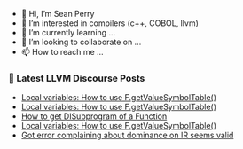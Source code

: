 - 👋 Hi, I’m Sean Perry
- 👀 I’m interested in compilers (c++, COBOL, llvm)
- 🌱 I’m currently learning ...
- 💞️ I’m looking to collaborate on ...
- 📫 How to reach me ...

<!---
s66perry/s66perry is a ✨ special ✨ repository because its `README.md` (this file) appears on your GitHub profile.
You can click the Preview link to take a look at your changes.
--->
### 📕 Latest LLVM Discourse Posts

<!-- DISCOURSE-LLVM:START -->
- [Local variables: How to use F.getValueSymbolTable&lpar;&rpar;](https://discourse.llvm.org/t/local-variables-how-to-use-f-getvaluesymboltable/62013#post_3)
- [Local variables: How to use F.getValueSymbolTable&lpar;&rpar;](https://discourse.llvm.org/t/local-variables-how-to-use-f-getvaluesymboltable/62013#post_2)
- [How to get DISubprogram of a Function](https://discourse.llvm.org/t/how-to-get-disubprogram-of-a-function/61970#post_3)
- [Local variables: How to use F.getValueSymbolTable&lpar;&rpar;](https://discourse.llvm.org/t/local-variables-how-to-use-f-getvaluesymboltable/62013#post_1)
- [Got error complaining about dominance on IR seems valid](https://discourse.llvm.org/t/got-error-complaining-about-dominance-on-ir-seems-valid/61992#post_2)
<!-- DISCOURSE-LLVM:END -->
